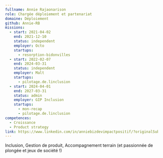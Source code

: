 ```yaml
---
fullname: Annie Rajaonarison
role: Chargée déploiement et partenariat
domaine: Déploiement
github: Annie-RB
missions:
  - start: 2021-04-02
    end: 2021-12-10
    status: independent
    employer: Octo
    startups:
      - resorption-bidonvilles
  - start: 2022-02-07
    end: 2024-03-31
    status: independent
    employer: Malt
    startups:
      - pilotage.de.linclusion
  - start: 2024-04-01
    end: 2027-03-31
    status: admin
    employer: GIP Inclusion
    startups:
      - mon-recap
      - pilotage.de.linclusion
competences:
  - Croissance
  - Product strategy
link: https://www.linkedin.com/in/anniebizdevimpactpositif/?originalSubdomain=fr
---
```

Inclusion, Gestion de produit, Accompagnement terrain (et passionnée de plongée et jeux de société !)